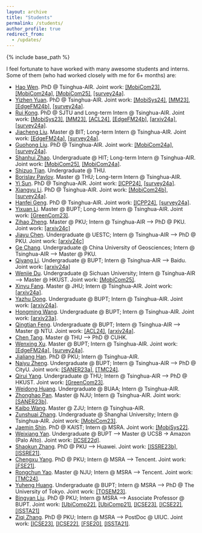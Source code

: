 ```yaml
---
layout: archive
title: "Students"
permalink: /students/
author_profile: true
redirect_from:
  - /updates/
---
```


{% include base_path %}

I feel fortunate to have worked with many awesome students and interns. Some of them (who had worked closely with me for 6+ months) are:

- [Hao Wen](https://wenh18.github.io/). PhD @ Tsinghua-AIR. Joint work: [[MobiCom23]](/publications/#MobiCom23), [[MobiCom24a]](/publications/#MobiCom24a), [[MobiCom25]](/publications/#MobiCom25), [[survey24a]](/publications/#survey24a).
- [Yizhen Yuan](https://xaiveryuan.github.io). PhD @ Tsinghua-AIR. Joint work: [[MobiSys24]](/publications/#MobiSys24), [[MM23]](/publications/#MM23), [[EdgeFM24b]](/publications/#EdgeFM24b), [[survey24a]](/publications/#survey24a).
- [Rui Kong](https://rui-kong.github.io/). PhD @ SJTU and Long-term Intern @ Tsinghua-AIR. Joint work: [[MobiSys23]](/publications/#MobiSys23), [[MM23]](/publications/#MM23), [[ACL24]](/publications/#ACL24), [[EdgeFM24b]](/publications/#EdgeFM24b), [[arxiv24a]](/publications/#arxiv24a), [[survey24a]](/publications/#survey24a).
- [Jiacheng Liu](#). Master @ BIT; Long-term Intern @ Tsinghua-AIR. Joint work: [[EdgeFM24a]](/publications/#EdgeFM24a), [[survey24a]](/publications/#survey24a).
- [Guohong Liu](#). PhD @ Tsinghua-AIR. Joint work: [[MobiCom24a]](/publications/#MobiCom24a), [[survey24a]](/publications/#survey24a).
- [Shanhui Zhao](#). Undergraduate @ HIT; Long-term Intern @ Tsinghua-AIR. Joint work: [[MobiCom25]](/publications/#MobiCom25), [[MobiCom24a]](/publications/#MobiCom24a).
- [Shizuo Tian](#). Undergraduate @ THU.
- [Borislav Pavlov](#). Master @ THU; Long-term Intern @ Tsinghua-AIR.
- [Yi Sun](#). PhD @ Tsinghua-AIR. Joint work: [[ICPP24]](/publications/#ICPP24), [[survey24a]](/publications/#survey24a).
- [Xiangyu Li](#). PhD @ Tsinghua-AIR. Joint work: [[MobiCom24b]](/publications/#MobiCom24b), [[survey24a]](/publications/#survey24a).
- [Hanfei Geng](#). PhD @ Tsinghua-AIR. Joint work: [[ICPP24]](/publications/#ICPP24), [[survey24a]](/publications/#survey24a).
- [Yixuan Li](#). Master @ BUPT; Long-term Intern @ Tsinghua-AIR. Joint work: [[GreenCom23]](/publications/#GreenCom23).
- [Zihao Zheng](#). Master @ PKU; Intern @ Tsinghua-AIR --> PhD @ PKU. Joint work: [[arxiv24c]](/publications/#arxiv24c)
- [Jiayu Chen](#). Undergraduate @ UESTC; Intern @ Tsinghua-AIR --> PhD @ PKU. Joint work: [[arxiv24c]](/publications/#arxiv24c)
- [Ge Chang](#). Undergraduate @ China University of Geosciences; Intern @ Tsinghua-AIR --> Master @ PKU.
- [Qiyang Li](#). Undergraduate @ BUPT; Intern @ Tsinghua-AIR --> Baidu. Joint work: [[arxiv24a]](/publications/#arxiv24a)
- [Wenjie Du](#). Undergraduate @ Sichuan University; Intern @ Tsinghua-AIR --> Master @ HKUST. Joint work: [[MobiCom25]](/publications/#MobiCom25).
- [Xinyu Fang](#). Master @ JHU; Intern @ Tsinghua-AIR. Joint work: [[arxiv24a]](/publications/#arxiv24a).
- [Yazhu Dong](#). Undergraduate @ BUPT; Intern @ Tsinghua-AIR. Joint work: [[arxiv24a]](/publications/#arxiv24a).
- [Hongming Wang](#). Undergraduate @ BUPT; Intern @ Tsinghua-AIR. Joint work: [[arxiv23a]](/publications/#arxiv23a).
- [Qingtian Feng](#). Undergraduate @ BUPT; Intern @ Tsinghua-AIR --> Master @ NTU. Joint work: [[ACL24]](/publications/#ACL24), [[arxiv24a]](/publications/#arxiv24a).
- [Chen Tang](https://www.chentang.cc/). Master @ THU --> PhD @ CUHK.
- [Wenxing Xu](#). Master @ BUPT; Intern @ Tsinghua-AIR. Joint work: [[EdgeFM24a]](/publications/#EdgeFM24a), [[survey24a]](/publications/#survey24a).
- [Jialiang Han](#). PhD @ PKU; Intern @ Tsinghua-AIR.
- [Naiyu Zheng](https://scholars.cityu.edu.hk/en/persons/naiyu-zheng(5eed5888-0e62-468b-82e8-a94fa4aed0e1).html). Undergraduate @ BUPT; Intern @ Tsinghua-AIR --> PhD @ CityU. Joint work: [[SANER23a]](/publications/#SANER23a), [[TMC24]](/publications/#TMC24).
- [Qirui Yang](https://scholar.google.com/citations?user=gMtRZNQAAAAJ&hl=en). Undergraduate @ THU; Intern @ Tsinghua-AIR --> PhD @ HKUST. Joint work: [[GreenCom23]](/publications/#GreenCom23).
- [Weidong Huang](#). Undergraduate @ BUAA; Intern @ Tsinghua-AIR.
- [Zhonghao Pan](https://ieeexplore.ieee.org/author/37089574133). Master @ NJU; Intern @ Tsinghua-AIR. Joint work: [[SANER23b]](/publications/#SANER23b).
- [Kaibo Wang](#). Master @ ZJU; Intern @ Tsinghua-AIR.
- [Zunshuai Zhang](#). Undergraduate @ Shanghai University; Intern @ Tsinghua-AIR. Joint work: [[MobiCom23]](/publications/#MobiCom23).
- [Jaemin Shin](https://jaemin-shin.github.io/). PhD @ KAIST; Intern @ MSRA. Joint work: [[MobiSys22]](/publications/#MobiSys22).
- [Weixiang Yan](https://weixiangyan.github.io/). Undergraduate @ BUPT --> Master @ UCSB -> Amazon (Palo Alto). Joint work: [[ICSE22d]](/publications/#ICSE22d).
- [Shaokun Zhang](https://scholar.google.com/citations?user=wpKmLGwAAAAJ). PhD @ PKU --> Huawei. Joint work: [[ISSRE23b]](/publications/#ISSRE23b), [[ISSRE21]](/publications/#ISSRE21).
- [Chengxu Yang](https://lh-ycx.github.io/). PhD @ PKU; Intern @ MSRA --> Tencent. Joint work: [[FSE21]](/publications/#FSE21).
- [Rongchun Yao](https://www.google.com/url?sa=t&rct=j&q=&esrc=s&source=web&cd=&cad=rja&uact=8&ved=2ahUKEwjW4fKr6beKAxXnLEQIHVoWE64QFnoECB4QAQ&url=https%3A%2F%2Fcn.linkedin.com%2Fin%2Frongchun-yao-1a62301b9&usg=AOvVaw0UIXvFkkY_TP52aGeZraFm&opi=89978449). Master @ NJU; Intern @ MSRA --> Tencent. Joint work: [[TMC24]](/publications/#TMC24).
- [Yuheng Huang](https://huangyuheng.org/). Undergraduate @ BUPT; Intern @ MSRA --> PhD @ The University of Tokyo. Joint work: [[TOSEM23]](/publications/#TOSEM23).
- [Bingyan Liu](https://lebyni.github.io/). PhD @ PKU; Intern @ MSRA --> Associate Professor @ BUPT. Joint work: [[UbiComp22]](/publications/#UbiComp22), [[UbiComp21]](/publications/#UbiComp21), [[ICSE23]](/publications/#ICSE23), [[ICSE22]](/publications/#ICSE22), [[ISSTA21]](/publications/#ISSTA21)
- [Ziqi Zhang](https://ziqi-zhang.github.io/). PhD @ PKU; Intern @ MSRA --> PostDoc @ UIUC. Joint work: [[ICSE23]](/publications/#ICSE23), [[ICSE22]](/publications/#ICSE22), [[FSE20]](/publications/#FSE20), [[ISSTA21]](/publications/#ISSTA21).

